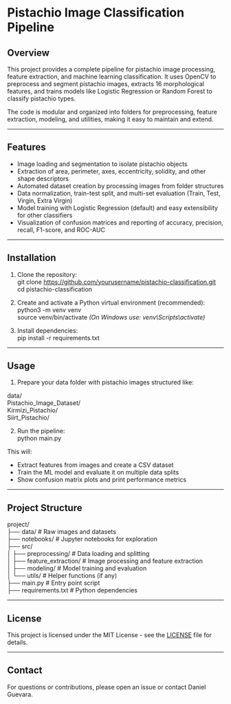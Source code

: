 
# Pistachio Image Classification Pipeline

## Overview

This project provides a complete pipeline for pistachio image processing, feature extraction, and machine learning classification. It uses OpenCV to preprocess and segment pistachio images, extracts 16 morphological features, and trains models like Logistic Regression or Random Forest to classify pistachio types.

The code is modular and organized into folders for preprocessing, feature extraction, modeling, and utilities, making it easy to maintain and extend.

---

## Features

- Image loading and segmentation to isolate pistachio objects  
- Extraction of area, perimeter, axes, eccentricity, solidity, and other shape descriptors  
- Automated dataset creation by processing images from folder structures  
- Data normalization, train-test split, and multi-set evaluation (Train, Test, Virgin, Extra Virgin)  
- Model training with Logistic Regression (default) and easy extensibility for other classifiers  
- Visualization of confusion matrices and reporting of accuracy, precision, recall, F1-score, and ROC-AUC

---

## Installation

1. Clone the repository:  
git clone https://github.com/yourusername/pistachio-classification.git  
cd pistachio-classification

2. Create and activate a Python virtual environment (recommended):  
python3 -m venv venv  
source venv/bin/activate  *(On Windows use: venv\Scripts\activate)*

3. Install dependencies:  
pip install -r requirements.txt

---

## Usage

1. Prepare your data folder with pistachio images structured like:

data/  
    Pistachio_Image_Dataset/  
        Kirmizi_Pistachio/  
        Siirt_Pistachio/

2. Run the pipeline:  
python main.py

This will:  
- Extract features from images and create a CSV dataset  
- Train the ML model and evaluate it on multiple data splits  
- Show confusion matrix plots and print performance metrics

---

## Project Structure

project/  
├── data/                       # Raw images and datasets  
├── notebooks/                  # Jupyter notebooks for exploration  
├── src/  
│    ├── preprocessing/          # Data loading and splitting  
│    ├── feature_extraction/     # Image processing and feature extraction  
│    ├── modeling/               # Model training and evaluation  
│    └── utils/                  # Helper functions (if any)  
├── main.py                    # Entry point script  
├── requirements.txt           # Python dependencies  

---

## License

This project is licensed under the MIT License - see the [LICENSE](LICENSE) file for details.

---

## Contact

For questions or contributions, please open an issue or contact Daniel Guevara.
